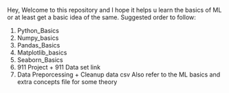 Hey, Welcome to this repository and I hope it helps u learn the basics of ML or at least get a basic idea of the same.
Suggested order to follow:
1. Python_Basics
2. Numpy_basics
3. Pandas_Basics
4. Matplotlib_basics
5. Seaborn_Basics
6. 911 Project + 911 Data set link
7. Data Preporcessing + Cleanup data csv
 Also refer to the ML basics and extra concepts file for some theory 


